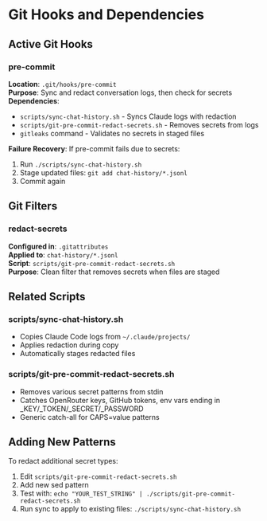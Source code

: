 # Git Hooks and Dependencies

## Active Git Hooks

### pre-commit
**Location**: `.git/hooks/pre-commit`  
**Purpose**: Sync and redact conversation logs, then check for secrets  
**Dependencies**:
- `scripts/sync-chat-history.sh` - Syncs Claude logs with redaction
- `scripts/git-pre-commit-redact-secrets.sh` - Removes secrets from logs
- `gitleaks` command - Validates no secrets in staged files

**Failure Recovery**:
If pre-commit fails due to secrets:
1. Run `./scripts/sync-chat-history.sh`
2. Stage updated files: `git add chat-history/*.jsonl`
3. Commit again

## Git Filters

### redact-secrets
**Configured in**: `.gitattributes`  
**Applied to**: `chat-history/*.jsonl`  
**Script**: `scripts/git-pre-commit-redact-secrets.sh`  
**Purpose**: Clean filter that removes secrets when files are staged

## Related Scripts

### scripts/sync-chat-history.sh
- Copies Claude Code logs from `~/.claude/projects/`
- Applies redaction during copy
- Automatically stages redacted files

### scripts/git-pre-commit-redact-secrets.sh  
- Removes various secret patterns from stdin
- Catches OpenRouter keys, GitHub tokens, env vars ending in _KEY/_TOKEN/_SECRET/_PASSWORD
- Generic catch-all for CAPS=value patterns

## Adding New Patterns

To redact additional secret types:
1. Edit `scripts/git-pre-commit-redact-secrets.sh`
2. Add new sed pattern
3. Test with: `echo "YOUR_TEST_STRING" | ./scripts/git-pre-commit-redact-secrets.sh`
4. Run sync to apply to existing files: `./scripts/sync-chat-history.sh`
